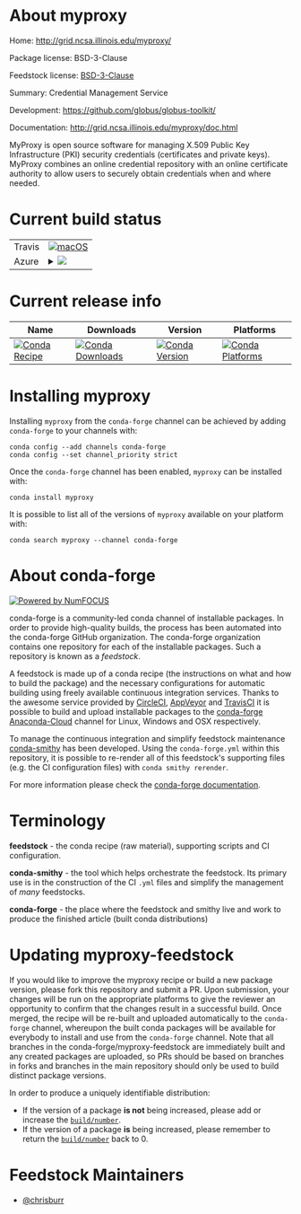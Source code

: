 About myproxy
=============

Home: http://grid.ncsa.illinois.edu/myproxy/

Package license: BSD-3-Clause

Feedstock license: [BSD-3-Clause](https://github.com/conda-forge/myproxy-feedstock/blob/master/LICENSE.txt)

Summary: Credential Management Service

Development: https://github.com/globus/globus-toolkit/

Documentation: http://grid.ncsa.illinois.edu/myproxy/doc.html

MyProxy is open source software for managing X.509 Public Key
Infrastructure (PKI) security credentials (certificates and private keys).
MyProxy combines an online credential repository with an online
certificate authority to allow users to securely obtain credentials when
and where needed.


Current build status
====================


<table><tr>
    <td>Travis</td>
    <td>
      <a href="https://travis-ci.com/conda-forge/myproxy-feedstock">
        <img alt="macOS" src="https://img.shields.io/travis/com/conda-forge/myproxy-feedstock/master.svg?label=macOS">
      </a>
    </td>
  </tr>
    
  <tr>
    <td>Azure</td>
    <td>
      <details>
        <summary>
          <a href="https://dev.azure.com/conda-forge/feedstock-builds/_build/latest?definitionId=10588&branchName=master">
            <img src="https://dev.azure.com/conda-forge/feedstock-builds/_apis/build/status/myproxy-feedstock?branchName=master">
          </a>
        </summary>
        <table>
          <thead><tr><th>Variant</th><th>Status</th></tr></thead>
          <tbody><tr>
              <td>linux_64</td>
              <td>
                <a href="https://dev.azure.com/conda-forge/feedstock-builds/_build/latest?definitionId=10588&branchName=master">
                  <img src="https://dev.azure.com/conda-forge/feedstock-builds/_apis/build/status/myproxy-feedstock?branchName=master&jobName=linux&configuration=linux_64_" alt="variant">
                </a>
              </td>
            </tr><tr>
              <td>linux_aarch64</td>
              <td>
                <a href="https://dev.azure.com/conda-forge/feedstock-builds/_build/latest?definitionId=10588&branchName=master">
                  <img src="https://dev.azure.com/conda-forge/feedstock-builds/_apis/build/status/myproxy-feedstock?branchName=master&jobName=linux&configuration=linux_aarch64_" alt="variant">
                </a>
              </td>
            </tr><tr>
              <td>linux_ppc64le</td>
              <td>
                <a href="https://dev.azure.com/conda-forge/feedstock-builds/_build/latest?definitionId=10588&branchName=master">
                  <img src="https://dev.azure.com/conda-forge/feedstock-builds/_apis/build/status/myproxy-feedstock?branchName=master&jobName=linux&configuration=linux_ppc64le_" alt="variant">
                </a>
              </td>
            </tr>
          </tbody>
        </table>
      </details>
    </td>
  </tr>
</table>

Current release info
====================

| Name | Downloads | Version | Platforms |
| --- | --- | --- | --- |
| [![Conda Recipe](https://img.shields.io/badge/recipe-myproxy-green.svg)](https://anaconda.org/conda-forge/myproxy) | [![Conda Downloads](https://img.shields.io/conda/dn/conda-forge/myproxy.svg)](https://anaconda.org/conda-forge/myproxy) | [![Conda Version](https://img.shields.io/conda/vn/conda-forge/myproxy.svg)](https://anaconda.org/conda-forge/myproxy) | [![Conda Platforms](https://img.shields.io/conda/pn/conda-forge/myproxy.svg)](https://anaconda.org/conda-forge/myproxy) |

Installing myproxy
==================

Installing `myproxy` from the `conda-forge` channel can be achieved by adding `conda-forge` to your channels with:

```
conda config --add channels conda-forge
conda config --set channel_priority strict
```

Once the `conda-forge` channel has been enabled, `myproxy` can be installed with:

```
conda install myproxy
```

It is possible to list all of the versions of `myproxy` available on your platform with:

```
conda search myproxy --channel conda-forge
```


About conda-forge
=================

[![Powered by
NumFOCUS](https://img.shields.io/badge/powered%20by-NumFOCUS-orange.svg?style=flat&colorA=E1523D&colorB=007D8A)](https://numfocus.org)

conda-forge is a community-led conda channel of installable packages.
In order to provide high-quality builds, the process has been automated into the
conda-forge GitHub organization. The conda-forge organization contains one repository
for each of the installable packages. Such a repository is known as a *feedstock*.

A feedstock is made up of a conda recipe (the instructions on what and how to build
the package) and the necessary configurations for automatic building using freely
available continuous integration services. Thanks to the awesome service provided by
[CircleCI](https://circleci.com/), [AppVeyor](https://www.appveyor.com/)
and [TravisCI](https://travis-ci.com/) it is possible to build and upload installable
packages to the [conda-forge](https://anaconda.org/conda-forge)
[Anaconda-Cloud](https://anaconda.org/) channel for Linux, Windows and OSX respectively.

To manage the continuous integration and simplify feedstock maintenance
[conda-smithy](https://github.com/conda-forge/conda-smithy) has been developed.
Using the ``conda-forge.yml`` within this repository, it is possible to re-render all of
this feedstock's supporting files (e.g. the CI configuration files) with ``conda smithy rerender``.

For more information please check the [conda-forge documentation](https://conda-forge.org/docs/).

Terminology
===========

**feedstock** - the conda recipe (raw material), supporting scripts and CI configuration.

**conda-smithy** - the tool which helps orchestrate the feedstock.
                   Its primary use is in the construction of the CI ``.yml`` files
                   and simplify the management of *many* feedstocks.

**conda-forge** - the place where the feedstock and smithy live and work to
                  produce the finished article (built conda distributions)


Updating myproxy-feedstock
==========================

If you would like to improve the myproxy recipe or build a new
package version, please fork this repository and submit a PR. Upon submission,
your changes will be run on the appropriate platforms to give the reviewer an
opportunity to confirm that the changes result in a successful build. Once
merged, the recipe will be re-built and uploaded automatically to the
`conda-forge` channel, whereupon the built conda packages will be available for
everybody to install and use from the `conda-forge` channel.
Note that all branches in the conda-forge/myproxy-feedstock are
immediately built and any created packages are uploaded, so PRs should be based
on branches in forks and branches in the main repository should only be used to
build distinct package versions.

In order to produce a uniquely identifiable distribution:
 * If the version of a package **is not** being increased, please add or increase
   the [``build/number``](https://docs.conda.io/projects/conda-build/en/latest/resources/define-metadata.html#build-number-and-string).
 * If the version of a package **is** being increased, please remember to return
   the [``build/number``](https://docs.conda.io/projects/conda-build/en/latest/resources/define-metadata.html#build-number-and-string)
   back to 0.

Feedstock Maintainers
=====================

* [@chrisburr](https://github.com/chrisburr/)

